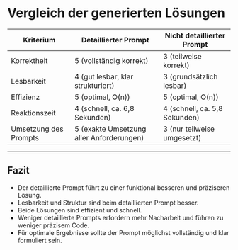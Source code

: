 # Vergleich der generierten Lösungen 

| Kriterium           | Detaillierter Prompt          | Nicht detaillierter Prompt   |
|---------------------|------------------------------|-----------------------------|
| Korrektheit         | 5 (vollständig korrekt)       | 3 (teilweise korrekt)         |
| Lesbarkeit          | 4 (gut lesbar, klar strukturiert) | 3 (grundsätzlich lesbar)      |
| Effizienz           | 5 (optimal, O(n))             | 5 (optimal, O(n))             |
| Reaktionszeit       | 4 (schnell, ca. 6,8 Sekunden) | 4 (schnell, ca. 5,8 Sekunden) |
| Umsetzung des Prompts| 5 (exakte Umsetzung aller Anforderungen) | 3 (nur teilweise umgesetzt)  |

---

## Fazit

- Der detaillierte Prompt führt zu einer funktional besseren und präziseren Lösung.
- Lesbarkeit und Struktur sind beim detaillierten Prompt besser.
- Beide Lösungen sind effizient und schnell.
- Weniger detaillierte Prompts erfordern mehr Nacharbeit und führen zu weniger präzisem Code.
- Für optimale Ergebnisse sollte der Prompt möglichst vollständig und klar formuliert sein.

